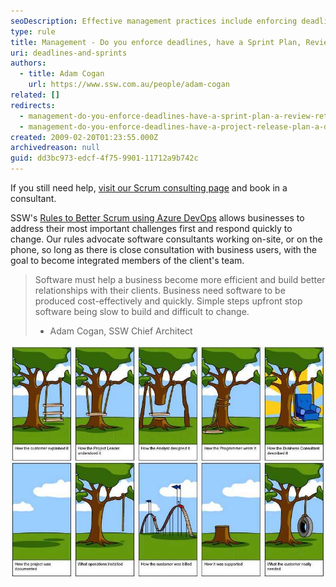 ```yaml
---
seoDescription: Effective management practices include enforcing deadlines, having a Sprint Plan, and conducting regular reviews and retrospectives.
type: rule
title: Management - Do you enforce deadlines, have a Sprint Plan, Review and Retro?
uri: deadlines-and-sprints
authors:
  - title: Adam Cogan
    url: https://www.ssw.com.au/people/adam-cogan
related: []
redirects:
  - management-do-you-enforce-deadlines-have-a-sprint-plan-a-review-retro-and-a-mark-10
  - management-do-you-enforce-deadlines-have-a-project-release-plan-a-debrief-and-a-mark-10
created: 2009-02-20T01:23:55.000Z
archivedreason: null
guid: dd3bc973-edcf-4f75-9901-11712a9b742c
---
```


If you still need help, [visit our Scrum consulting page](https://www.ssw.com.au/ssw/Consulting/Scrum.aspx) and book in a consultant.

SSW's [Rules to Better Scrum using Azure DevOps](/rules-to-better-scrum-using-azure-devops) allows businesses to address their most important challenges first and respond quickly to change. Our rules advocate software consultants working on-site, or on the phone, so long as there is close consultation with business users, with the goal to become integrated members of the client's team.

<!--endintro-->

> Software must help a business become more efficient and build better relationships with their clients. Business need software to be produced cost-effectively and quickly. Simple steps upfront stop software being slow to build and difficult to change.
>
> - Adam Cogan, SSW Chief Architect

![Figure: Classic stories of Project Management](projectmanagementsummary_small.jpg)
